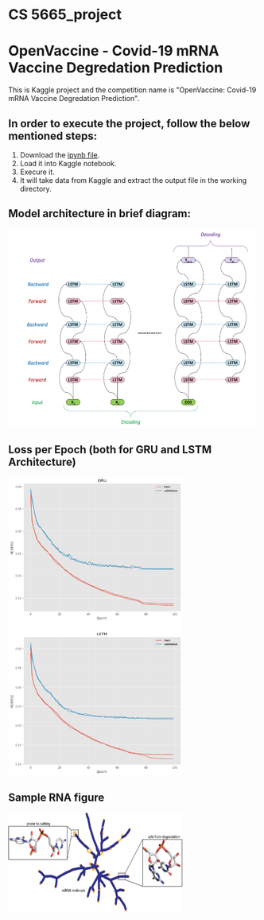 # CS 5665_project
# OpenVaccine - Covid-19 mRNA Vaccine Degredation Prediction
This is Kaggle project and the competition name is "OpenVaccine: Covid-19 mRNA Vaccine Degredation Prediction".

## In order to execute the project, follow the below mentioned steps:
1. Download the [ipynb file](https://github.com/manazirahsan1/cs5665_project/blob/main/openvaccine-both-gru-lstm-averaging.ipynb).
2. Load it into Kaggle notebook.
3. Execure it.
4. It will take data from Kaggle and extract the output file in the working directory.


## Model architecture in brief diagram:
<img src="https://github.com/manazirahsan1/cs5665_project/blob/main/images/model%20architecture.png" width="500" height="400">

## Loss per Epoch (both for GRU and LSTM Architecture)
<img src="https://github.com/manazirahsan1/cs5665_project/blob/main/images/loss%20per%20epoch%202.png" width="350" height="600">

## Sample RNA figure
<img src="https://github.com/manazirahsan1/cs5665_project/blob/main/images/mRNA.png" width="350" height="200">

